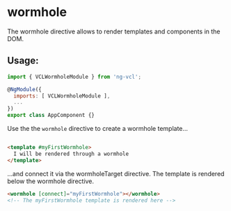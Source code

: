 # wormhole

The wormhole directive allows to render templates and components in the DOM.

## Usage:

```js
import { VCLWormholeModule } from 'ng-vcl';

@NgModule({
  imports: [ VCLWormholeModule ],
  ...
})
export class AppComponent {}
```

Use the the `wormhole` directive to create a wormhole template...
```html

<template #myFirstWormhole>
  I will be rendered through a wormhole
</template>
```

...and connect it via the wormholeTarget directive.
The template is rendered below the wormhole directive.
```html
<wormhole [connect]="myFirstWormhole"></wormhole>
<!-- The myFirstWormhole template is rendered here -->
```
